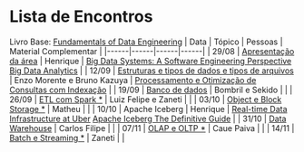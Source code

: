 # Lista de Encontros
Livro Base: [Fundamentals of Data Engineering](./complementar/fundamentals.pdf/)
| Data | Tópico | Pessoas | Material Complementar |
|------|------|------|------|
| 29/08 | [Apresentação da área](./apresentacoes/introducao.pdf/) | Henrique | [Big Data Systems: A Software Engineering Perspective](./complementar/3408314.pdf/) [Big Data Analytics](./complementar/Wireless_Communications_and_Mobile_Computing_2023_Dasari_Big_Data.pdf/) |
| 12/09 | [Estruturas e tipos de dados e tipos de arquivos](./apresentacoes/arquivos.pdf/) | Enzo Morente e Bruno Kazuya | [Processamento e Otimização de Consultas com Indexação](./complementar/Processamento_e_Otimização_de_Consultas_com_Indexação.pdf/) |
| 19/09 | [Banco de dados](./apresentacoes/bd.pdf/) | Bombril e Sekido | |
| 26/09 | [ETL com Spark *]() | Luiz Felipe e Zaneti | |
| 03/10 | [Object e Block Storage *]() | Matheu | |
| 10/10 | Apache Iceberg | Henrique | [Real-time Data Infrastructure at Uber](./complementar/uber.pdf/) [Apache Iceberg The Definitive Guide](./complementar/Tomer_Shiran,_Jason_Hughes,_Alex_Merced_Apache_Iceberg_The_Definitive.pdf/) |
| 31/10 | [Data Warehouse](./apresentacoes/DW.pdf/) | Carlos Filipe | |
| 07/11 | [OLAP e OLTP *]() | Caue Paiva | |
| 14/11 | [Batch e Streaming *]() | Zaneti | |
